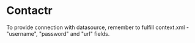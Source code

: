 # Contactr<br>
To provide connection with datasource, remember to fulfill context.xml - "username", "password" and "url" fields.
